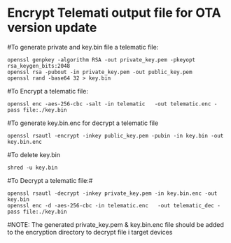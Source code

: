 # Encrypt Telemati output file for OTA version update

#To generate private and key.bin file a telematic file:

	openssl genpkey -algorithm RSA -out private_key.pem -pkeyopt rsa_keygen_bits:2048
	openssl rsa -pubout -in private_key.pem -out public_key.pem
	openssl rand -base64 32 > key.bin

#To Encrypt a telematic file:

	openssl enc -aes-256-cbc -salt -in telematic   -out telematic.enc -pass file:./key.bin

#To generate key.bin.enc for decrypt a telematic file 

	openssl rsautl -encrypt -inkey public_key.pem -pubin -in key.bin -out key.bin.enc 

#To delete key.bin 

	shred -u key.bin

#To Decrypt a telematic file:#

	openssl rsautl -decrypt -inkey private_key.pem -in key.bin.enc -out key.bin  
	openssl enc -d -aes-256-cbc -in telematic.enc   -out telematic_dec -pass file:./key.bin

#NOTE: The generated private_key.pem & key.bin.enc  file should be added to the encryption directory to decrypt file i target devices
